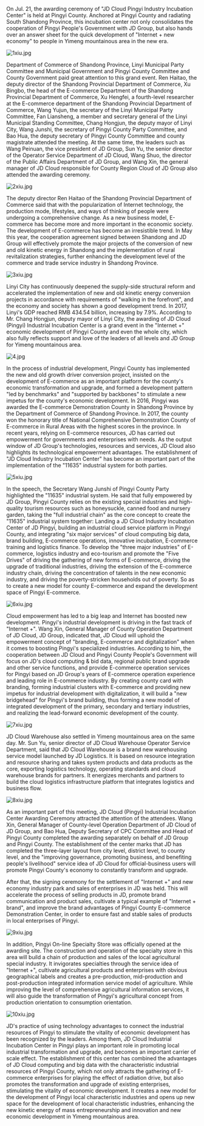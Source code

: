 On Jul. 21, the awarding ceremony of "JD Cloud Pingyi Industry Incubation Center" is held at Pingyi County. Anchored at Pingyi County and radiating South Shandong Province, this incubation center not only consolidates the cooperation of Pingyi People's Government with JD Group, but also hands over an answer sheet for the quick development of "Internet + new economy" to people in Yimeng mountainous area in the new era.

![1xiu.jpg]()

Department of Commerce of Shandong Province, Linyi Municipal Party Committee and Municipal Government and Pingyi County Committee and County Government paid great attention to this grand event. Ren Haitao, the deputy director of the Shandong Provincial Department of Commerce, Xu Bingbo, the head of the E-commerce Department of the Shandong Provincial Department of Commerce, Xu Hengfei, a fourth-level researcher at the E-commerce department of the Shandong Provincial Department of Commerce, Wang Yujun, the secretary of the Linyi Municipal Party Committee, Fan Liansheng, a member and secretary general of the Linyi Municipal Standing Committee, Chang Hongjun, the deputy mayor of Linyi City, Wang Junshi, the secretary of Pingyi County Party Committee, and Bao Hua, the deputy secretary of Pingyi County Committee and county magistrate attended the meeting. At the same time, the leaders such as Wang Peinuan, the vice president of JD Group, Sun Yu, the senior director of the Operator Service Department of JD Cloud, Wang Shuo, the director of the Public Affairs Department of JD Group, and Wang Xin, the general manager of JD Cloud responsible for County Region Cloud of JD Group also attended the awarding ceremony.

![2xiu.jpg]()

The deputy director Ren Haitao of the Shandong Provincial Department of Commerce said that with the popularization of Internet technology, the production mode, lifestyles, and ways of thinking of people were undergoing a comprehensive change. As a new business model, E-commerce has become more and more important in the economic society. The development of E-commerce has become an irresistible trend. In May this year, the cooperation agreement signed between Shandong and JD Group will effectively promote the major projects of the conversion of new and old kinetic energy in Shandong and the implementation of rural revitalization strategies, further enhancing the development level of the commerce and trade service industry in Shandong Province.

![3xiu.jpg]()

Linyi City has continuously deepened the supply-side structural reform and accelerated the implementation of new and old kinetic energy conversion projects in accordance with requirements of "walking in the forefront", and the economy and society has shown a good development trend. In 2017, Linyi's GDP reached RMB 434.54 billion, increasing by 7.9%. According to Mr. Chang Hongjun, deputy mayor of Linyi City, the awarding of JD Cloud (Pingyi) Industrial Incubation Center is a grand event in the "Internet +" economic development of Pingyi County and even the whole city, which also fully reflects support and love of the leaders of all levels and JD Group for Yimeng mountainous area.

![4.jpg]()

In the process of industrial development, Pingyi County has implemented the new and old growth driver conversion project, insisted on the development of E-commerce as an important platform for the county's economic transformation and upgrade, and formed a development pattern "led by benchmarks" and "supported by backbones" to stimulate a new impetus for the county's economic development. In 2016, Pingyi was awarded the E-commerce Demonstration County in Shandong Province by the Department of Commerce of Shandong Province. In 2017, the county won the honorary title of National Comprehensive Demonstration County of E-commerce in Rural Areas with the highest scores in the province. In recent years, relying on E-commerce resources, JD has carried out empowerment for governments and enterprises with needs. As the output window of JD Group's technologies, resources and services, JD Cloud also highlights its technological empowerment advantages. The establishment of "JD Cloud Industry Incubation Center" has become an important part of the implementation of the "11635" industrial system for both parties.

![5xiu.jpg]()

In the speech, the Secretary Wang Junshi of Pingyi County Party highlighted the "11635" industrial system. He said that fully empowered by JD Group, Pingyi County relies on the existing special industries and high-quality tourism resources such as honeysuckle, canned food and nursery garden, taking the "full industrial chain" as the core concept to create the "11635" industrial system together: Landing a JD Cloud Industry Incubation Center of JD Pingyi, building an industrial cloud service platform in Pingyi County, and integrating "six major services" of cloud computing big data, brand building, E-commerce operations, innovative incubation, E-commerce training and logistics finance. To develop the "three major industries" of E-commerce, logistics industry and eco-tourism and promote the "Five Drives" of driving the gathering of new forms of E-commerce, driving the upgrade of traditional industries, driving the extension of the E-commerce industry chain, driving the concentration of talents in the new economic industry, and driving the poverty-stricken households out of poverty. So as to create a new model for county E-commerce and expand the development space of Pingyi E-commerce.

![6xiu.jpg]()

Cloud empowerment has led to a big leap and Internet has boosted new development. Pingyi's industrial development is driving in the fast track of "Internet +". Wang Xin, General Manager of County Operation Department of JD Cloud, JD Group, indicated that, JD Cloud will uphold the empowerment concept of "branding, E-commerce and digitalization" when it comes to boosting Pingyi's specialized industries. According to him, the cooperation between JD Cloud and Pingyi County People's Government will focus on JD's cloud computing & bid data, regional public brand upgrade and other service functions, and provide E-commerce operation services for Pingyi based on JD Group's years of E-commerce operation experience and leading role in E-commerce industry. By creating county card with branding, forming industrial clusters with E-commerce and providing new impetus for industrial development with digitalization, it will build a "new bridgehead" for Pingyi's brand building, thus forming a new model of integrated development of the primary, secondary and tertiary industries, and realizing the lead-forward economic development of the county.

![7xiu.jpg]()

JD Cloud Warehouse also settled in Yimeng mountainous area on the same day. Mr. Sun Yu, senior director of JD Cloud Warehouse Operator Service Department, said that JD Cloud Warehouse is a brand new warehousing service model launched by JD Logistics. It is based on resource integration and resource sharing and takes system products and data products as the core, exporting logistics technology, operating standards and cloud warehouse brands for partners. It energizes merchants and partners to build the cloud logistics infrastructure platform that integrates logistics and business flow.

![8xiu.jpg]()

As an important part of this meeting, JD Cloud (Pingyi) Industrial Incubation Center Awarding Ceremony attracted the attention of the attendees. Wang Xin, General Manager of County-level Operation Department of JD Cloud of JD Group, and Bao Hua, Deputy Secretary of CPC Committee and Head of Pingyi County completed the awarding separately on behalf of JD Group and Pingyi County. The establishment of the center marks that JD has completed the three-layer layout from city level, district level, to county level, and the "improving governance, promoting business, and benefiting people's livelihood" service idea of JD Cloud for official-business users will promote Pingyi County's economy to constantly transform and upgrade.

After that, the signing ceremony for the settlement of "Internet +" and new economy industry park and sales of enterprises in JD was held. This will accelerate the process of selling products in JD, promote brand communication and product sales, cultivate a typical example of "Internet + brand", and improve the brand advantages of Pingyi County E-commerce Demonstration Center, in order to ensure fast and stable sales of products in local enterprises of Pingyi.

![9xiu.jpg]()

In addition, Pingyi On-line Specialty Store was officially opened at the awarding site. The construction and operation of the specialty store in this area will build a chain of production and sales of the local agricultural special industry. It invigorates specialties through the service idea of "Internet +", cultivate agricultural products and enterprises with obvious geographical labels and creates a pre-production, mid-production and post-production integrated information service model of agriculture. While improving the level of comprehensive agricultural information services, it will also guide the transformation of Pingyi's agricultural concept from production orientation to consumption orientation.

![10xiu.jpg]()

JD's practice of using technology advantages to connect the industrial resources of Pingyi to stimulate the vitality of economic development has been recognized by the leaders. Among them, JD Cloud Industrial Incubation Center in Pingyi plays an important role in promoting local industrial transformation and upgrade, and becomes an important carrier of scale effect. The establishment of this center has combined the advantages of JD Cloud computing and big data with the characteristic industrial resources of Pingyi County, which not only attracts the gathering of E-commerce enterprises for playing the effect of radiation drive, but also promotes the transformation and upgrade of existing enterprises, stimulating the vitality of economic development. It creates a new model for the development of Pingyi local characteristic industries and opens up new space for the development of local characteristic industries, enhancing the new kinetic energy of mass entrepreneurship and innovation and new economic development in Yimeng mountainous area.

